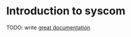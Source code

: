 # Introduction to syscom

TODO: write [great documentation](http://jacobian.org/writing/what-to-write/)
